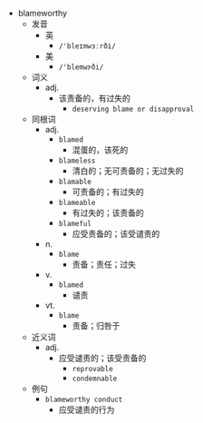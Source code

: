 - blameworthy
  - 发音
    - 英
      - `/'bleɪmwɜːrði/`
    - 美
      - `/'blemwɝði/`
  - 词义
    - adj.
      - 该责备的，有过失的
        - `deserving blame or disapproval`
  - 同根词
    - adj.
      - `blamed`
        - 混蛋的，该死的
      - `blameless`
        - 清白的；无可责备的；无过失的
      - `blamable`
        - 可责备的；有过失的
      - `blameable`
        - 有过失的；该责备的
      - `blameful`
        - 应受责备的；该受谴责的
    - n.
      - `blame`
        - 责备；责任；过失
    - v.
      - `blamed`
        - 谴责
    - vt.
      - `blame`
        - 责备；归咎于
  - 近义词
    - adj.
      - 应受谴责的；该受责备的
        - `reprovable`
        - `condemnable`
  - 例句
    - `blameworthy conduct`
      - 应受谴责的行为

